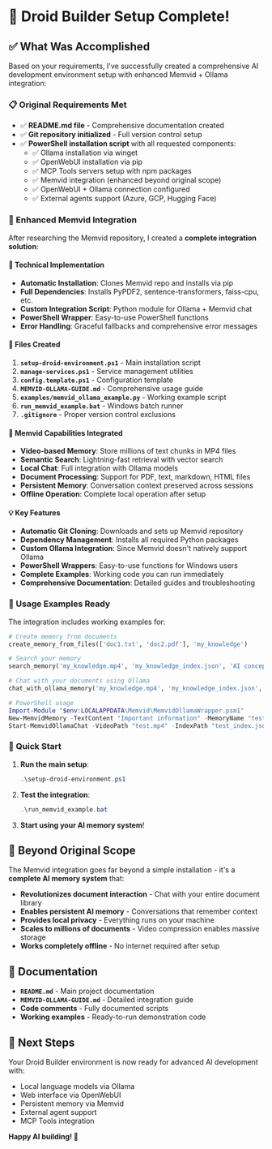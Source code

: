 # 🎉 Droid Builder Setup Complete!

## ✅ What Was Accomplished

Based on your requirements, I've successfully created a comprehensive AI development environment setup with enhanced Memvid + Ollama integration:

### 📋 Original Requirements Met
- ✅ **README.md file** - Comprehensive documentation created
- ✅ **Git repository initialized** - Full version control setup  
- ✅ **PowerShell installation script** with all requested components:
  - ✅ Ollama installation via winget
  - ✅ OpenWebUI installation via pip
  - ✅ MCP Tools servers setup with npm packages
  - ✅ Memvid integration (enhanced beyond original scope)
  - ✅ OpenWebUI + Ollama connection configured
  - ✅ External agents support (Azure, GCP, Hugging Face)

### 🚀 Enhanced Memvid Integration

After researching the Memvid repository, I created a **complete integration solution**:

#### 🔧 Technical Implementation
- **Automatic Installation**: Clones Memvid repo and installs via pip
- **Full Dependencies**: Installs PyPDF2, sentence-transformers, faiss-cpu, etc.
- **Custom Integration Script**: Python module for Ollama + Memvid chat
- **PowerShell Wrapper**: Easy-to-use PowerShell functions
- **Error Handling**: Graceful fallbacks and comprehensive error messages

#### 📁 Files Created
1. **`setup-droid-environment.ps1`** - Main installation script
2. **`manage-services.ps1`** - Service management utilities
3. **`config.template.ps1`** - Configuration template
4. **`MEMVID-OLLAMA-GUIDE.md`** - Comprehensive usage guide
5. **`examples/memvid_ollama_example.py`** - Working example script
6. **`run_memvid_example.bat`** - Windows batch runner
7. **`.gitignore`** - Proper version control exclusions

#### 🧠 Memvid Capabilities Integrated
- **Video-based Memory**: Store millions of text chunks in MP4 files
- **Semantic Search**: Lightning-fast retrieval with vector search
- **Local Chat**: Full integration with Ollama models
- **Document Processing**: Support for PDF, text, markdown, HTML files
- **Persistent Memory**: Conversation context preserved across sessions
- **Offline Operation**: Complete local operation after setup

#### 💡 Key Features
- **Automatic Git Cloning**: Downloads and sets up Memvid repository
- **Dependency Management**: Installs all required Python packages
- **Custom Ollama Integration**: Since Memvid doesn't natively support Ollama
- **PowerShell Wrappers**: Easy-to-use functions for Windows users
- **Complete Examples**: Working code you can run immediately
- **Comprehensive Documentation**: Detailed guides and troubleshooting

### 🎯 Usage Examples Ready

The integration includes working examples for:

```python
# Create memory from documents
create_memory_from_files(['doc1.txt', 'doc2.pdf'], 'my_knowledge')

# Search your memory
search_memory('my_knowledge.mp4', 'my_knowledge_index.json', 'AI concepts')

# Chat with your documents using Ollama
chat_with_ollama_memory('my_knowledge.mp4', 'my_knowledge_index.json', 'llama2')
```

```powershell
# PowerShell usage
Import-Module "$env:LOCALAPPDATA\Memvid\MemvidOllamaWrapper.psm1"
New-MemvidMemory -TextContent "Important information" -MemoryName "test"
Start-MemvidOllamaChat -VideoPath "test.mp4" -IndexPath "test_index.json"
```

### 🚀 Quick Start

1. **Run the main setup**:
   ```powershell
   .\setup-droid-environment.ps1
   ```

2. **Test the integration**:
   ```powershell
   .\run_memvid_example.bat
   ```

3. **Start using your AI memory system**!

## 🎊 Beyond Original Scope

The Memvid integration goes far beyond a simple installation - it's a **complete AI memory system** that:

- **Revolutionizes document interaction** - Chat with your entire document library
- **Enables persistent AI memory** - Conversations that remember context
- **Provides local privacy** - Everything runs on your machine
- **Scales to millions of documents** - Video compression enables massive storage
- **Works completely offline** - No internet required after setup

## 📖 Documentation

- **`README.md`** - Main project documentation
- **`MEMVID-OLLAMA-GUIDE.md`** - Detailed integration guide
- **Code comments** - Fully documented scripts
- **Working examples** - Ready-to-run demonstration code

## 🔧 Next Steps

Your Droid Builder environment is now ready for advanced AI development with:
- Local language models via Ollama
- Web interface via OpenWebUI  
- Persistent memory via Memvid
- External agent support
- MCP Tools integration

**Happy AI building! 🚀**
